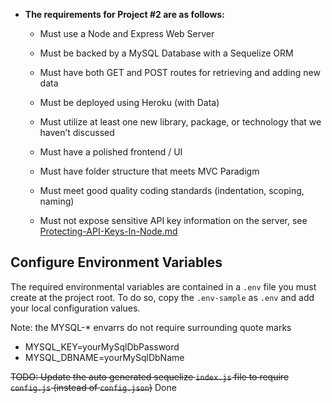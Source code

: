 - **The requirements for Project #2 are as follows:**

  - Must use a Node and Express Web Server

  - Must be backed by a MySQL Database with a Sequelize ORM

  - Must have both GET and POST routes for retrieving and adding new data

  - Must be deployed using Heroku (with Data)

  - Must utilize at least one new library, package, or technology that we haven’t discussed

  - Must have a polished frontend / UI

  - Must have folder structure that meets MVC Paradigm

  - Must meet good quality coding standards (indentation, scoping, naming)

  - Must not expose sensitive API key information on the server, see [Protecting-API-Keys-In-Node.md](../../../../01-Class-Content/10-nodejs/03-Supplemental/Protecting-API-Keys-In-Node.md)

## Configure Environment Variables

The required environmental variables are contained in a `.env` file you must create at the project root. To do so, copy the `.env-sample` as `.env` and add your local configuration values.

Note: the MYSQL-\* envarrs do not require surrounding quote marks

- MYSQL_KEY=yourMySqlDbPassword
- MYSQL_DBNAME=yourMySqlDbName

~~TODO: Update the auto generated sequelize `index.js` file to require `config.js` (instead of `config.json`)~~ Done
